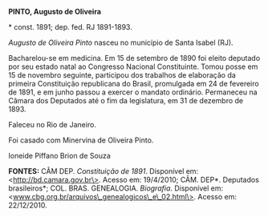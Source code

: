 **PINTO, Augusto de Oliveira**

\* const. 1891; dep. fed. RJ 1891-1893.

*Augusto de Oliveira Pinto* nasceu no município de Santa Isabel (RJ).

Bacharelou-se em medicina. Em 15 de setembro de 1890 foi eleito deputado
por seu estado natal ao Congresso Nacional Constituinte. Tomou posse em
15 de novembro seguinte, participou dos trabalhos de elaboração da
primeira Constituição republicana do Brasil, promulgada em 24 de
fevereiro de 1891, e em junho passou a exercer o mandato ordinário.
Permaneceu na Câmara dos Deputados até o fim da legislatura, em 31 de
dezembro de 1893.

Faleceu no Rio de Janeiro.

Foi casado com Minervina de Oliveira Pinto.

Ioneide Piffano Brion de Souza

**FONTES:** CÂM DEP. *Constituição de 1891*. Disponível em:
\<http://bd.camara.gov.br\>. Acesso em: 19/4/2010; CÂM. DEP*. Deputados
brasileiros*; COL. BRAS. GENEALOGIA. *Biografia*. Disponível em:
\<www.cbg.org.br/arquivos\_genealogicos\_e\_02.html\>. Acesso em:
22/12/2010.
